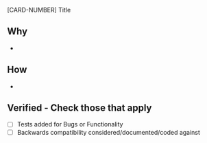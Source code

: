 [CARD-NUMBER] Title

## Why
-

## How
-

## Verified - Check those that apply

- [ ] Tests added for Bugs or Functionality
- [ ] Backwards compatibility considered/documented/coded against
